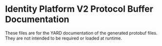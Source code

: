 # Identity Platform V2 Protocol Buffer Documentation

These files are for the YARD documentation of the generated protobuf files.
They are not intended to be required or loaded at runtime.
